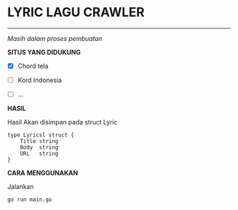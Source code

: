 # LYRIC LAGU CRAWLER
---
_Masih dalam proses pembuatan_

**SITUS YANG DIDUKUNG**
- [x] Chord tela
- [ ] Kord Indonesia
- [ ] ...


**HASIL**

Hasil Akan disimpan pada struct Lyric
```
type Lyricsl struct {
	Title string
	Body  string
	URL   string
}
```

**CARA MENGGUNAKAN**

Jalankan

```go run main.go```

